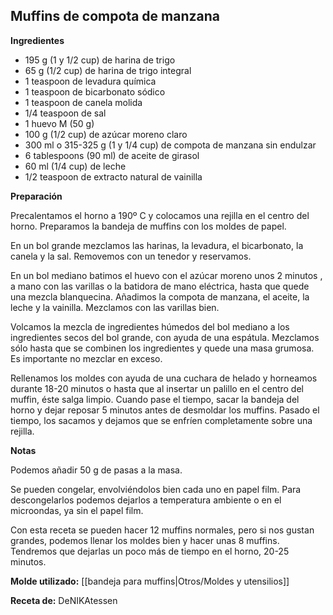 ## Muffins de compota de manzana

**Ingredientes**

- 195 g (1 y 1/2 cup) de harina de trigo
- 65 g (1/2 cup) de harina de trigo integral
- 1 teaspoon de levadura química
- 1 teaspoon de bicarbonato sódico
- 1 teaspoon de canela molida
- 1/4 teaspoon de sal
- 1 huevo M (50 g)
- 100 g (1/2 cup) de azúcar moreno claro
- 300 ml o 315-325 g (1 y 1/4 cup) de compota de manzana sin endulzar
- 6 tablespoons (90 ml) de aceite de girasol
- 60 ml (1/4 cup) de leche
- 1/2 teaspoon de extracto natural de vainilla

**Preparación**

Precalentamos el horno a 190º C y colocamos una rejilla en el centro del horno. Preparamos la bandeja de muffins con los moldes de papel.

En un bol grande mezclamos las harinas, la levadura, el bicarbonato, la canela y la sal. Removemos con un tenedor y reservamos.

En un bol mediano batimos el huevo con el azúcar moreno unos 2 minutos , a mano con las varillas o la batidora de mano eléctrica, hasta que quede una mezcla blanquecina. Añadimos la compota de manzana, el aceite, la leche y la vainilla. Mezclamos con las varillas bien.

Volcamos la mezcla de ingredientes húmedos del bol mediano a los ingredientes secos del bol grande, con ayuda de una espátula. Mezclamos sólo hasta que se combinen los ingredientes y quede una masa grumosa. Es importante no mezclar en exceso.

Rellenamos los moldes con ayuda de una cuchara de helado y horneamos durante 18-20 minutos o hasta que al insertar un palillo en el centro del muffin, éste salga limpio. Cuando pase el tiempo, sacar la bandeja del horno y dejar reposar 5 minutos antes de desmoldar los muffins. Pasado el tiempo, los sacamos y dejamos que se enfríen completamente sobre una rejilla.

**Notas**

Podemos añadir 50 g de pasas a la masa.

Se pueden congelar, envolviéndolos bien cada uno en papel film. Para descongelarlos podemos dejarlos a temperatura ambiente o en el microondas, ya sin el papel film.

Con esta receta se pueden hacer 12 muffins normales, pero si nos gustan grandes, podemos llenar los moldes bien y hacer unas 8 muffins. Tendremos que dejarlas un poco más de tiempo en el horno, 20-25 minutos.

**Molde utilizado:** [[bandeja para muffins|Otros/Moldes y utensilios]]

**Receta de:** DeNIKAtessen